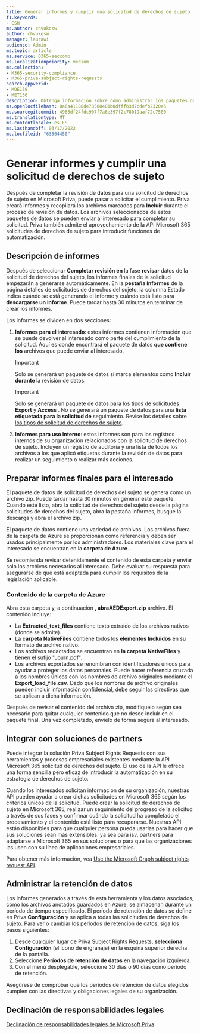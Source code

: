 ```yaml
---
title: Generar informes y cumplir una solicitud de derechos de sujeto
f1.keywords:
- CSH
ms.author: chvukosw
author: chvukosw
manager: laurawi
audience: Admin
ms.topic: article
ms.service: O365-seccomp
ms.localizationpriority: medium
ms.collection:
- M365-security-compliance
- M365-priva-subject-rights-requests
search.appverid:
- MOE150
- MET150
description: Obtenga información sobre cómo administrar los paquetes de datos creados por Microsoft Priva para solicitudes de derechos de sujeto y cumplir la solicitud al interesado.
ms.openlocfilehash: 8a6a41188de78508401b0dfffb3d7cdefb2320a5
ms.sourcegitcommit: 4965df24fdc907f7a6e397f2c78019aaf72c7580
ms.translationtype: MT
ms.contentlocale: es-ES
ms.lasthandoff: 03/17/2022
ms.locfileid: "63564450"
---
```

# <a name="generate-reports-and-fulfill-a-subject-rights-request"></a>Generar informes y cumplir una solicitud de derechos de sujeto

Después de completar la revisión de datos para una solicitud de derechos de sujeto en Microsoft Priva, puede pasar a solicitar el cumplimiento. Priva creará informes y recopilará los archivos marcados para **Incluir** durante el proceso de revisión de datos. Los archivos seleccionados de estos paquetes de datos se pueden enviar al interesado para completar su solicitud. Priva también admite el aprovechamiento de la API Microsoft 365 solicitudes de derechos de sujeto para introducir funciones de automatización.

## <a name="understanding-reports"></a>Descripción de informes

Después de seleccionar **Completar revisión en** la fase **revisar** datos de la solicitud de derechos del sujeto, los informes finales de la solicitud empezarán a generarse automáticamente. En la **pestaña Informes** de la página detalles de solicitudes de derechos del sujeto, la columna Estado indica cuándo se está  generando el informe y cuándo está listo para **descargarse un informe**. Puede tardar hasta 30 minutos en terminar de crear los informes.

Los informes se dividen en dos secciones:
1. **Informes para el interesado**: estos informes contienen información que se puede devolver al interesado como parte del cumplimiento de la solicitud. Aquí es donde encontrará el paquete de datos **que contiene los** archivos que puede enviar al interesado.
   > [!IMPORTANT]
   > Solo se generará un paquete de datos si marca elementos como **Incluir durante** la revisión de datos.

   > [!IMPORTANT]
   > Solo se generará un paquete de datos para los tipos de solicitudes **Export** y **Access** . No se generará un paquete de datos para una **lista etiquetada para la solicitud de** seguimiento. Revise los detalles sobre [los tipos de solicitud de derechos de sujeto](subject-rights-requests-create.md#use-the-subject-rights-request-creation-wizard).

2. **Informes para uso interno**: estos informes son para los registros internos de su organización relacionados con la solicitud de derechos de sujeto. Incluyen un registro de auditoría y una lista de todos los archivos a los que aplicó etiquetas durante la revisión de datos para realizar un seguimiento o realizar más acciones.

## <a name="prepare-final-reports-for-the-data-subject"></a>Preparar informes finales para el interesado

El paquete de datos de solicitud de derechos del sujeto se genera como un archivo zip. Puede tardar hasta 30 minutos en generar este paquete. Cuando esté listo, abra la solicitud de derechos del sujeto desde la página solicitudes de derechos del sujeto, abra  la pestaña Informes, busque la descarga y abra el archivo zip.

El paquete de datos contiene una variedad de archivos. Los archivos fuera de la carpeta de Azure se proporcionan como referencia y deben ser usados principalmente por los administradores. Los materiales clave para el interesado se encuentran en la **carpeta de Azure** .

Se recomienda revisar detenidamente el contenido de esta carpeta y enviar solo los archivos necesarios al interesado. Debe evaluar su respuesta para asegurarse de que está adaptada para cumplir los requisitos de la legislación aplicable.

### <a name="azure-folder-contents"></a>Contenido de la carpeta de Azure

Abra esta carpeta y, a continuación **, abraAEDExport.zip** archivo. El contenido incluye:

- La **Extracted_text_files** contiene texto extraído de los archivos nativos (donde se admite).
- La **carpeta NativeFiles** contiene todos los **elementos Incluidos** en su formato de archivo nativo.
- Los archivos redactados se encuentran en **la carpeta NativeFiles** y tienen el sufijo "_burn.pdf".
- Los archivos exportados se renombran con identificadores únicos para ayudar a proteger los datos personales. Puede hacer referencia cruzada a los nombres únicos con los nombres de archivo originales mediante el **Export_load_file.csv**. Dado que los nombres de archivo originales pueden incluir información confidencial, debe seguir las directivas que se aplican a dicha información.

Después de revisar el contenido del archivo zip, modifiquelo según sea necesario para quitar cualquier contenido que no desee incluir en el paquete final. Una vez completado, envíelo de forma segura al interesado.

## <a name="integrate-with-partner-solutions"></a>Integrar con soluciones de partners

Puede integrar la solución Priva Subject Rights Requests con sus herramientas y procesos empresariales existentes mediante la API Microsoft 365 solicitud de derechos del sujeto. El uso de la API le ofrece una forma sencilla pero eficaz de introducir la automatización en su estrategia de derechos de sujeto.

Cuando los interesados solicitan información de su organización, nuestras API pueden ayudar a crear dichas solicitudes en Microsoft 365 según los criterios únicos de la solicitud. Puede crear la solicitud de derechos de sujeto en Microsoft 365, realizar un seguimiento del progreso de la solicitud a través de sus fases y confirmar cuándo la solicitud ha completado el procesamiento y el contenido está listo para recuperarse. Nuestras API están disponibles para que cualquier persona pueda usarlas para hacer que sus soluciones sean más extensibles: ya sea para isv, partners para adaptarse a Microsoft 365 en sus soluciones o para que las organizaciones las usen con su línea de aplicaciones empresariales.

Para obtener más información, vea [Use the Microsoft Graph subject rights request API](/graph/api/resources/subjectrightsrequest-subjectrightsrequestapioverview).

## <a name="manage-data-retention"></a>Administrar la retención de datos

Los informes generados a través de esta herramienta y los datos asociados, como los archivos anotados guardados en Azure, se almacenan durante un período de tiempo especificado. El período de retención de datos se define en Priva **Configuración** y se aplica a todas las solicitudes de derechos de sujeto. Para ver o cambiar los períodos de retención de datos, siga los pasos siguientes:

1. Desde cualquier lugar de Priva Subject Rights Requests, **selecciona Configuración** (el icono de engranaje) en la esquina superior derecha de la pantalla.
2. Seleccione **Períodos de retención de datos** en la navegación izquierda.
3. Con el menú desplegable, seleccione 30 días o 90 días como período de retención.

Asegúrese de comprobar que los períodos de retención de datos elegidos cumplen con las directivas y obligaciones legales de su organización.

## <a name="legal-disclaimer"></a>Declinación de responsabilidades legales

[Declinación de responsabilidades legales de Microsoft Priva](priva-disclaimer.md)
